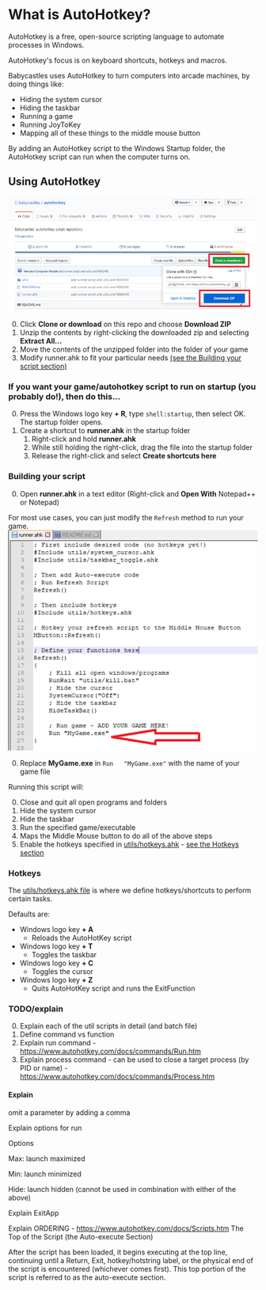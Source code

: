 # What is AutoHotkey?
AutoHotkey is a free, open-source scripting language to automate processes in Windows.

AutoHotkey's focus is on keyboard shortcuts, hotkeys and macros.

Babycastles uses AutoHotkey to turn computers into arcade machines, by doing things like:
* Hiding the system cursor
* Hiding the taskbar
* Running a game
* Running JoyToKey
* Mapping all of these things to the middle mouse button

By adding an AutoHotkey script to the Windows Startup folder, the AutoHotkey script can run when the computer turns on.

## Using AutoHotkey
![download_screenshot](/screenshots/download.png?raw=true)

0. Click **Clone or download** on this repo and choose **Download ZIP**
0. Unzip the contents by right-clicking the downloaded zip and selecting **Extract All...**
0. Move the contents of the unzipped folder into the folder of your game
0. Modify runner.ahk to fit your particular needs [(see the Building your script section)](#building-your-script) 

### If you want your game/autohotkey script to run on startup (you probably do!), then do this...
0. Press the Windows logo key **+ R**, type `shell:startup`, then select OK. The startup folder opens.
0. Create a shortcut to **runner.ahk** in the startup folder
   1. Right-click and hold **runner.ahk**
   2. While still holding the right-click, drag the file into the startup folder
   3. Release the right-click and select **Create shortcuts here**

### Building your script

0. Open **runner.ahk** in a text editor (Right-click and **Open With** Notepad++ or Notepad)

For most use cases, you can just modify the `Refresh` method to run your game.
![refresh-example](/screenshots/refresh-example.png?raw=true)

0. Replace **MyGame.exe** in `Run	"MyGame.exe"` with the name of your game file

Running this script will:

0. Close and quit all open programs and folders
0. Hide the system cursor
0. Hide the taskbar
0. Run the specified game/executable
0. Maps the Middle Mouse button to do all of the above steps
0. Enable the hotkeys specified in [utils/hotkeys.ahk](./utils/hotkeys.ahk) - [see the Hotkeys section](#hotkeys) 

### Hotkeys

The [utils/hotkeys.ahk file](./utils/hotkeys.ahk) is where we define hotkeys/shortcuts to perform certain tasks.

Defaults are:
* Windows logo key **+ A**
   * Reloads the AutoHotKey script
* Windows logo key **+ T**
   * Toggles the taskbar
* Windows logo key **+ C**
   * Toggles the cursor
* Windows logo key **+ Z**
   * Quits AutoHotKey script and runs the ExitFunction 

### TODO/explain

0. Explain each of the util scripts in detail (and batch file)
0. Define command vs function
0. Explain run command - https://www.autohotkey.com/docs/commands/Run.htm
0. Explain process command  - can be used to close a target process (by PID or name) - https://www.autohotkey.com/docs/commands/Process.htm

#### Explain 
omit a parameter by adding a comma

Explain options for run 

Options

Max: launch maximized

Min: launch minimized

Hide: launch hidden (cannot be used in combination with either of the above)

Explain 
ExitApp

Explain
ORDERING - https://www.autohotkey.com/docs/Scripts.htm
The Top of the Script (the Auto-execute Section)

After the script has been loaded, it begins executing at the top line, continuing until 
	a Return, Exit, hotkey/hotstring label, or the physical end of the script is encountered (whichever comes first). 
This top portion of the script is referred to as the auto-execute section.
